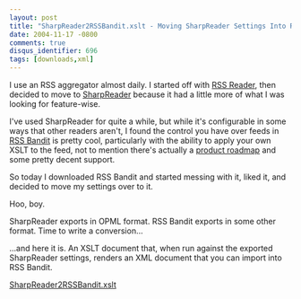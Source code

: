```yaml
---
layout: post
title: "SharpReader2RSSBandit.xslt - Moving SharpReader Settings Into RSS Bandit"
date: 2004-11-17 -0800
comments: true
disqus_identifier: 696
tags: [downloads,xml]
---
```

I use an RSS aggregator almost daily. I started off with [RSS
Reader](http://www.rssreader.com/), then decided to move to
[SharpReader](http://www.sharpreader.com) because it had a little more
of what I was looking for feature-wise.

 I've used SharpReader for quite a while, but while it's configurable in
some ways that other readers aren't, I found the control you have over
feeds in [RSS Bandit](http://www.rssbandit.org/) is pretty cool,
particularly with the ability to apply your own XSLT to the feed, not to
mention there's actually a [product
roadmap](http://sourceforge.net/forum/forum.php?forum_id=397557) and
some pretty decent support.

 So today I downloaded RSS Bandit and started messing with it, liked it,
and decided to move my settings over to it.

 Hoo, boy.

 SharpReader exports in OPML format. RSS Bandit exports in some other
format. Time to write a conversion...

 ...and here it is. An XSLT document that, when run against the exported
SharpReader settings, renders an XML document that you can import into
RSS Bandit.

[SharpReader2RSSBandit.xslt](https://onedrive.live.com/redir?resid=C2CB832A5EC9B707!45407&authkey=!AM6uLNOE7wo_UWc&ithint=file%2cxslt)
